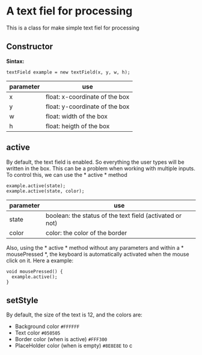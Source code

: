 # A text fiel for processing
This is a class for make simple text fiel for processing 

## Constructor
**Sintax:**  
```
textField example = new textField(x, y, w, h);
```
parameter| use
--|-------------------------------
x | float: x-coordinate of the box
y | float: y-coordinate of the box
w | float: width of the box
h | float: heigth of the box

## active
By default, the text field is enabled. So everything the user types will be written in the box. This can be a problem when working with multiple inputs. To control this, we can use the * active * method
```
example.active(state);
example.active(state, color);
```
parameter| use
--|-------------------------------
state | boolean: the status of the text field (activated or not)
color | color: the color of the border

Also, using the * active * method without any parameters and within a * mousePressed *, the keyboard is automatically activated when the mouse click on it. Here a example:
```
void mousePressed() {
  example.active();
}
```

## setStyle
By default, the size of the text is 12, and the colors are: 
- Background color `#FFFFFF`
- Text color `#050505`
- Border color (when is active) `#FFF300`
- PlaceHolder color (when is empty) `#8E8E8E`
to c
